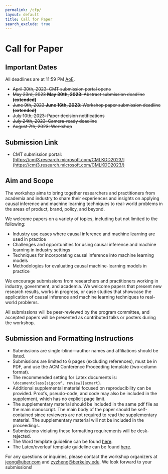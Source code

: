 ```yaml
---
permalink: /cfp/
layout: default
title: Call for Paper
search_exclude: true
---
```


# **Call for Paper**

## **Important Dates**

All deadlines are at 11:59 PM [AoE](https://www.timeanddate.com/time/zones/aoe).
* ~~April 30th, 2023: CMT submission portal opens~~
* ~~May 23rd, 2023 **May 30th, 2023**: Abstract submission deadline **(extended)**~~
* ~~June 9th, 2023 **June 16th, 2023**: Workshop paper submission deadline **(extended)**~~
* ~~July 10th, 2023: Paper decision notifications~~
* ~~July 24th, 2023: Camera-ready deadline~~
* ~~August 7th, 2023: Workshop~~

## **Submission Link**

* CMT submission portal: [https://cmt3.research.microsoft.com/CMLKDD2023/](https://cmt3.research.microsoft.com/CMLKDD2023/)

## **Aim and Scope**

The workshop aims to bring together researchers and practitioners from academia and industry to share their experiences
and insights on applying causal inference and machine learning techniques to real-world problems in the areas of
product, brand, policy, and beyond.

We welcome papers on a variety of topics, including but not limited to the following:
* Industry use cases where causal inference and machine learning are used in practice
* Challenges and opportunities for using causal inference and machine learning in industry settings
* Techniques for incorporating causal inference into machine learning models
* Methodologies for evaluating causal machine-learning models in practice

We encourage submissions from researchers and practitioners working in industry, government, and academia. We welcome
papers that present new research results, works in progress, or case studies that showcase the application of causal
inference and machine learning techniques to real-world problems.

All submissions will be peer-reviewed by the program committee, and accepted papers will be presented as contributed
talks or posters during the workshop.

## **Submission and Formatting Instructions**

* Submissions are single-blind—author names and affiliations should be listed.
* Submissions are limited to 6 pages (excluding references), must be in PDF, and use the ACM Conference Proceeding
template (two-column format).
* The recommended setting for Latex documents is:
`\documentclass[sigconf, review]{acmart}`.
* Additional supplemental material focused on reproducibility can be provided. Proofs, pseudo-code, and code may also be
included in the supplement, which has no explicit page limit.
* The supplementary material should be included in the same pdf file as the main manuscript. The main body of the paper
should be self-contained since reviewers are not required to read the supplementary material. The supplementary material
will not be included in the proceedings.
* Submissions violating these formatting requirements will be desk-rejected.
* The Word template guideline can be found [here](https://www.acm.org/publications/proceedings-template).
* The Latex/overleaf template guideline can be found
[here](https://www.overleaf.com/latex/templates/association-for-computing-machinery-acm-sig-proceedings-template/bmvfhcdnxfty).

For any questions or inquiries, please contact the workshop organizers at [jeong@uber.com](mailto:jeong@uber.com) and
[zyzheng@berkeley.edu](mailto:zyzheng@berkeley.edu). We
look forward to your submissions!
